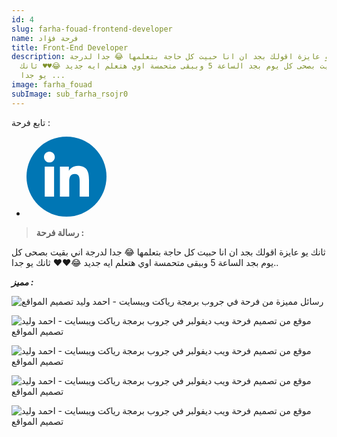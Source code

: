 ```yaml
---
id: 4
slug: farha-fouad-frontend-developer
name: فرحة فؤاد
title: Front-End Developer
description: ثانك يو عايزة اقولك بجد ان انا حبيت كل حاجة بتعلمها 😂 جدا لدرجة
  اني بقيت بصحى كل يوم بجد الساعة 5 وببقى متحمسة اوي هتعلم ايه جديد 😂♥️♥️ ثانك
  يو جدا ...
image: farha_fouad
subImage: sub_farha_rsojr0
---
```

<p style="
    margin: 0;
">تابع فرحة :</p>
<ul class="social-icon justify-content-center d-flex justify-content-lg-start"><li><a href="https://www.linkedin.com/in/farhafouad/" target="_blank" rel="nofollow noopener noreferrer" aria-label="linkedIn" data-v-43922166=""><svg id="linkedIn" enable-background="new 0 0 128 128" height="128px" version="1.1" viewBox="0 0 128 128" width="128px" xml:space="preserve" xmlns="http://www.w3.org/2000/svg" xmlns:xlink="http://www.w3.org/1999/xlink" class="h-10 w-10" data-v-43922166=""><g><circle cx="64" cy="64" fill="#0076B4" r="64"></circle></g><g><path d="M44.119,95.934H29.184V47.93h14.935V95.934z M36.656,41.371c-4.792,0-8.656-3.876-8.656-8.653   c0-4.775,3.864-8.652,8.656-8.652c4.771,0,8.646,3.876,8.646,8.652C45.303,37.495,41.428,41.371,36.656,41.371z M100,95.934H85.081   V72.59c0-5.566-0.097-12.728-7.752-12.728c-7.765,0-8.948,6.065-8.948,12.33v23.742H53.479V47.93H67.78v6.562h0.204   c1.99-3.774,6.857-7.753,14.117-7.753c15.105,0,17.897,9.939,17.897,22.868L100,95.934L100,95.934z" fill="#FFFFFF"></path></g></svg></a></li></ul>

> **ر﻿سالة فرحة :**

ثانك يو عايزة اقولك بجد ان انا حبيت كل حاجة بتعلمها 😂 جدا لدرجة اني بقيت بصحى كل يوم بجد الساعة 5 وببقى متحمسة اوي هتعلم ايه جديد 😂♥️♥️ ثانك يو جدا..

***مميز :***

![رسائل مميزة من فرحة في جروب برمجة رياكت ويبسايت - احمد وليد تصميم المواقع](https://res.cloudinary.com/drcfigqqr/image/upload/v1689014146/z-farha_lgrofj.webp "رسائل مميزة من فرحة")

![موقع من تصميم فرحة ويب ديفولبر في جروب برمجة رياكت ويبسايت - احمد وليد تصميم المواقع](https://res.cloudinary.com/drcfigqqr/image/upload/v1689014146/f1_us3dgf.webp "موقع من تصميم فرحة")

![موقع من تصميم فرحة ويب ديفولبر في جروب برمجة رياكت ويبسايت - احمد وليد تصميم المواقع](https://res.cloudinary.com/drcfigqqr/image/upload/v1689014146/f2r_qxedjk.webp "موقع من تصميم فرحة")

![موقع من تصميم فرحة ويب ديفولبر في جروب برمجة رياكت ويبسايت - احمد وليد تصميم المواقع](https://res.cloudinary.com/drcfigqqr/image/upload/v1689014146/f3_wcsehz.webp "موقع من تصميم فرحة")

![موقع من تصميم فرحة ويب ديفولبر في جروب برمجة رياكت ويبسايت - احمد وليد تصميم المواقع](https://res.cloudinary.com/drcfigqqr/image/upload/v1689014146/f4_xcr6zd.webp "موقع من تصميم فرحة")